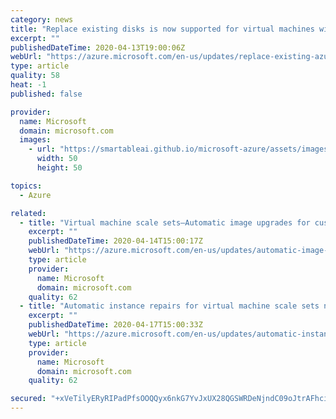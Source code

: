 ```yaml
---
category: news
title: "Replace existing disks is now supported for virtual machines with custom images"
excerpt: ""
publishedDateTime: 2020-04-13T19:00:06Z
webUrl: "https://azure.microsoft.com/en-us/updates/replace-existing-azurevms-custom-images/"
type: article
quality: 58
heat: -1
published: false

provider:
  name: Microsoft
  domain: microsoft.com
  images:
    - url: "https://smartableai.github.io/microsoft-azure/assets/images/organizations/microsoft.com-50x50.jpg"
      width: 50
      height: 50

topics:
  - Azure

related:
  - title: "Virtual machine scale sets—Automatic image upgrades for custom images"
    excerpt: ""
    publishedDateTime: 2020-04-14T15:00:17Z
    webUrl: "https://azure.microsoft.com/en-us/updates/automatic-image-upgrade-for-custom-images-now-in-preview-for-azure-vmss/"
    type: article
    provider:
      name: Microsoft
      domain: microsoft.com
    quality: 62
  - title: "Automatic instance repairs for virtual machine scale sets now available"
    excerpt: ""
    publishedDateTime: 2020-04-17T15:00:33Z
    webUrl: "https://azure.microsoft.com/en-us/updates/automatic-instance-repairs-for-azure-vmss-now-generally-available/"
    type: article
    provider:
      name: Microsoft
      domain: microsoft.com
    quality: 62

secured: "+xVeTilyERyRIPadPfsOOQQyx6nkG7YvJxUX28QGSWRDeNjndC09oJtrAFhci2qSFl0AjeAxoPlOAcM1iZwNcVXYlTK10QZH/ZE3eb5Or33yEds0Ojz2pZ6Lh1BOyX6HR+hFhkEQAh2cAHtPLnEJohv4NYRirtYC5Hjm3xQco/TueUQ2ymGP0Xg2GOhQQ4Y3uqvmb+qn81a6hQU4pii68EL9o1o1cpHaoFOH1BOU0B6l8mCRDNLFu1MXTJAyVKCs2uRd0LEyxIeghGTf6XTL0atDlM614DuV7KZK8UGp8fRZIB7B/viO3A6ByUXsAYEwbjvKx2DSPqvn7idPp4U+QA==;0HkyyQDtyg+wkuOF5Scl1w=="
---
```


